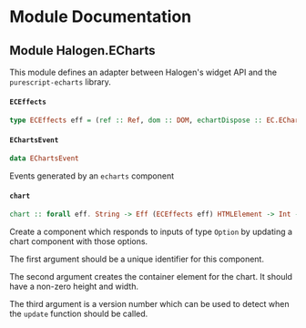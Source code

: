 # Module Documentation

## Module Halogen.ECharts


This module defines an adapter between Halogen's widget API and
the `purescript-echarts` library.

#### `ECEffects`

``` purescript
type ECEffects eff = (ref :: Ref, dom :: DOM, echartDispose :: EC.EChartDispose, echartSetOption :: EC.EChartOptionSet, echartInit :: EC.EChartInit | eff)
```


#### `EChartsEvent`

``` purescript
data EChartsEvent
```

Events generated by an `echarts` component

#### `chart`

``` purescript
chart :: forall eff. String -> Eff (ECEffects eff) HTMLElement -> Int -> EC.Option -> Widget (ECEffects eff) EChartsEvent
```

Create a component which responds to inputs of type `Option` by updating a
chart component with those options.

The first argument should be a unique identifier for this component.

The second argument creates the container element for the chart. It should have
a non-zero height and width.

The third argument is a version number which can be used to detect when the 
`update` function should be called.



